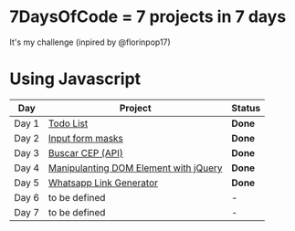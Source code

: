 # 7DaysOfCode = 7 projects in 7 days 

It's my challenge (inpired by @florinpop17)

# Using Javascript

Day | Project | Status
------------ | ------------ | -------------
Day 1 | [Todo List](https://github.com/leandromac/7DaysOfCode/tree/master/Day-1) | **Done**
Day 2 | [Input form masks](https://github.com/leandromac/7DaysOfCode/tree/master/Day-2) | **Done**
Day 3 | [Buscar CEP (API)](https://github.com/leandromac/7DaysOfCode/tree/master/Day-3) | **Done**
Day 4 | [Manipulanting DOM Element with jQuery](https://github.com/leandromac/7DaysOfCode/tree/master/Day-4) | **Done**
Day 5 | [Whatsapp Link Generator](https://github.com/leandromac/7DaysOfCode/tree/master/Day-5) | **Done**
Day 6 | to be defined | -
Day 7 | to be defined | -
